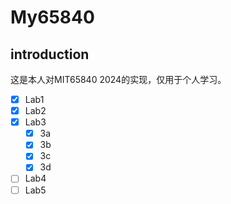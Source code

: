 # My65840

## introduction

这是本人对MIT65840 2024的实现，仅用于个人学习。

- [x] Lab1
- [x] Lab2
- [x] Lab3
  - [x] 3a
  - [x] 3b
  - [x] 3c
  - [x] 3d
- [ ] Lab4
- [ ] Lab5